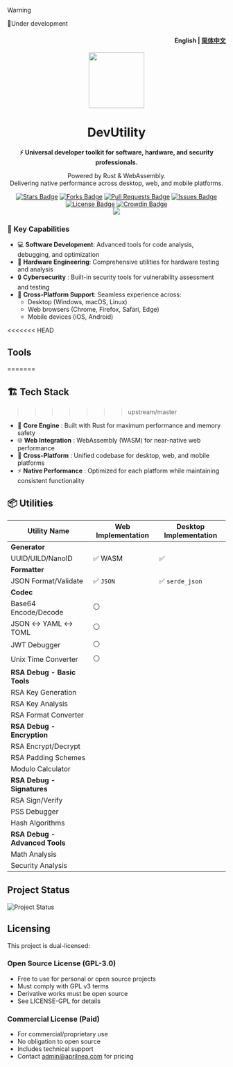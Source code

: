 > [!WARNING]
> 🚧Under development

<h4 align="right"><strong>English</strong> | <a href="./README_CN.md">简体中文</a></h4>
<p align="center">
    <img src=./src-tauri/icons/icon.png width=128/>
</p>
<h1 align="center">DevUtility</h1>
<p align="center"><strong>⚡ Universal developer toolkit for software, hardware, and security professionals.</strong></p>
<p align="center"> Powered by Rust & WebAssembly. <br/> Delivering native performance across desktop, web, and mobile platforms.</p>
<p align="center">
  <a href="https://github.com/AprilNEA/DevUtility/stargazers"><img src="https://img.shields.io/github/stars/AprilNEA/DevUtility" alt="Stars Badge"/></a>
  <a href="https://github.com/AprilNEA/DevUtility/network/members"><img src="https://img.shields.io/github/forks/AprilNEA/DevUtility" alt="Forks Badge"/></a>
  <a href="https://github.com/AprilNEA/DevUtility/pulls"><img src="https://img.shields.io/github/issues-pr/AprilNEA/DevUtility" alt="Pull Requests Badge"/></a>
  <a href="https://github.com/AprilNEA/DevUtility/issues"><img src="https://img.shields.io/github/issues-closed/AprilNEA/DevUtility" alt="Issues Badge"/></a>
  <a href="https://github.com/AprilNEA/DevUtility/blob/master/LICENSE"><img src="https://img.shields.io/badge/License-Dual%20License-blue" alt="License Badge"/></a>
  <a href="https://translate.utility.dev"><img src="https://badges.crowdin.net/devutility/localized.svg" alt="Crowdin Badge"/></a>
  <br/> 
  <img src="https://hits.aprilnea.com/hits?url=https://github.com/AprilNEA/DevUtility" />
</p>

### 💫 Key Capabilities
- 💻 **Software Development**: Advanced tools for code analysis, debugging, and optimization
- 🔧 **Hardware Engineering**: Comprehensive utilities for hardware testing and analysis
- 🔒 **Cybersecurity** : Built-in security tools for vulnerability assessment and testing
- 📱 **Cross-Platform Support**: Seamless experience across:
  - Desktop (Windows, macOS, Linux)
  - Web browsers (Chrome, Firefox, Safari, Edge)
  - Mobile devices (iOS, Android)

<<<<<<< HEAD

## Tools
=======
## 🏗️ Tech Stack
>>>>>>> upstream/master

- 🚀 **Core Engine** : Built with Rust for maximum performance and memory safety
- 🌐 **Web Integration** : WebAssembly (WASM) for near-native web performance
- 🔄 **Cross-Platform** : Unified codebase for desktop, web, and mobile platforms
- ⚡ **Native Performance** : Optimized for each platform while maintaining consistent functionality


## 📦 Utilities

| Utility Name                   | Web Implementation        | Desktop Implementation          |
| ------------------------------ | ------------------------- | ------------------------------- |
| **Generator**                  |                           |                                 |
| UUID/UILD/NanoID               | :white_check_mark:  WASM  | :white_check_mark:              |
| **Formatter**                  |                           |                                 |
| JSON Format/Validate           | :white_check_mark: `JSON` | :white_check_mark: `serde_json` |
| **Codec**                      |                           |                                 |
| Base64 Encode/Decode           | :white_circle:            |                                 |
| JSON ↔ YAML ↔ TOML             | :white_circle:            |                                 |
| JWT Debugger                   | :white_circle:            |                                 |
| Unix Time Converter            | :white_circle:            |                                 |
| **RSA Debug - Basic Tools**    |                           |                                 |
| RSA Key Generation             |                           |                                 |
| RSA Key Analysis               |                           |                                 |
| RSA Format Converter           |                           |                                 |
| **RSA Debug - Encryption**     |                           |                                 |
| RSA Encrypt/Decrypt            |                           |                                 |
| RSA Padding Schemes            |                           |                                 |
| Modulo Calculator              |                           |                                 |
| **RSA Debug - Signatures**     |                           |                                 |
| RSA Sign/Verify                |                           |                                 |
| PSS Debugger                   |                           |                                 |
| Hash Algorithms                |                           |                                 |
| **RSA Debug - Advanced Tools** |                           |                                 |
| Math Analysis                  |                           |                                 |
| Security Analysis              |                           |                                 |

## Project Status

![Project Status](https://repobeats.axiom.co/api/embed/0529cb5e27377848133ad8196106758f6a908472.svg "Repobeats analytics image")

## Licensing

This project is dual-licensed:

### Open Source License (GPL-3.0)
- Free to use for personal or open source projects
- Must comply with GPL v3 terms
- Derivative works must be open source
- See LICENSE-GPL for details

### Commercial License (Paid)
- For commercial/proprietary use
- No obligation to open source
- Includes technical support
- Contact admin@aprilnea.com for pricing
